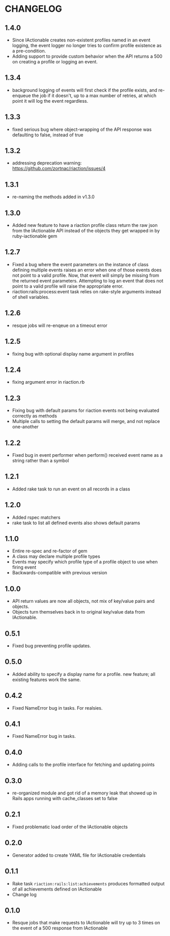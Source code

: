 # CHANGELOG #

## 1.4.0 ##

* Since IActionable creates non-existent profiles named in an event logging, the event logger no longer tries to confirm profile existence as a pre-condition.
* Adding support to provide custom behavior when the API returns a 500 on creating a profile or logging an event.

## 1.3.4 ##

* background logging of events will first check if the profile exists, and re-enqueue the job if it doesn't, up to a max number of retries, at which point it will log the event regardless.

## 1.3.3 ##

* fixed serious bug where object-wrapping of the API response was defaulting to false, instead of true

## 1.3.2 ##

* addressing deprecation warning: https://github.com/zortnac/riaction/issues/4

## 1.3.1 ##

* re-naming the methods added in v1.3.0

## 1.3.0 ##

* Added new feature to have a riaction profile class return the raw json from the IActionable API instead of the objects they get wrapped in by ruby-iactionable gem

## 1.2.7 ##

* Fixed a bug where the event parameters on the instance of class defining multiple events raises an error when one of those events does not point to a valid profile. Now, that event will simply be missing from the returned event parameters.  Attempting to log an event that does not point to a valid profile will raise the appropriate error.
* riaction:rails:process:event task relies on rake-style arguments instead of shell variables.

## 1.2.6 ##

* resque jobs will re-enqeue on a timeout error

## 1.2.5 ##

* fixing bug with optional display name argument in profiles

## 1.2.4 ##

* fixing argument error in riaction.rb

## 1.2.3 ##

* Fixing bug with default params for riaction events not being evaluated correctly as methods
* Multiple calls to setting the default params will merge, and not replace one-another

## 1.2.2 ##

* Fixed bug in event performer when perform() received event name as a string rather than a symbol

## 1.2.1 ##

* Added rake task to run an event on all records in a class

## 1.2.0 ##

* Added rspec matchers
* rake task to list all defined events also shows default params

## 1.1.0 ##

* Entire re-spec and re-factor of gem
* A class may declare multiple profile types
* Events may specify which profile type of a profile object to use when firing event
* Backwards-compatible with previous version 

## 1.0.0 ##

* API return values are now all objects, not mix of key/value pairs and objects.
* Objects turn themselves back in to original key/value data from IActionable.

## 0.5.1 ##

* Fixed bug preventing profile updates.

## 0.5.0 ##

* Added ability to specify a display name for a profile.  new feature; all existing features work the same.


## 0.4.2 ##

* Fixed NameError bug in tasks. For realsies.

## 0.4.1 ##

* Fixed NameError bug in tasks.

## 0.4.0 ##

* Adding calls to the profile interface for fetching and updating points

## 0.3.0 ##

* re-organized module and got rid of a memory leak that showed up in Rails apps running with cache\_classes set to false

## 0.2.1 ##

* Fixed problematic load order of the IActionable objects

## 0.2.0 ##

* Generator added to create YAML file for IActionable credentials

## 0.1.1 ##

* Rake task `riaction:rails:list:achievements` produces formatted output of all achievements defined on IActionable
* Change log

## 0.1.0 ##

* Resque jobs that make requests to IActionable will try up to 3 times on the event of a 500 response from IActionable